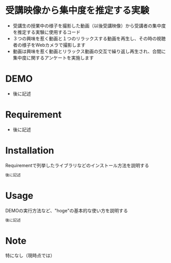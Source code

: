 # 受講映像から集中度を推定する実験

- 受講生の授業中の様子を撮影した動画（以後受講映像）から受講者の集中度を推定する実験に使用するコード
- ３つの興味を惹く動画と１つのリラックスする動画を再生し、その時の視聴者の様子をWebカメラで撮影します
- 動画は興味を惹く動画とリラックス動画の交互で繰り返し再生され、合間に集中度に関するアンケートを実施します

# DEMO

- 後に記述

# Requirement

- 後に記述

# Installation

Requirementで列挙したライブラリなどのインストール方法を説明する

```bash
後に記述
```

# Usage

DEMOの実行方法など、"hoge"の基本的な使い方を説明する

```bash
後に記述
```

# Note

特になし（現時点では）